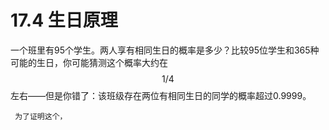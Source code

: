 # 17.4 生日原理

一个班里有95个学生。两人享有相同生日的概率是多少？比较95位学生和365种可能的生日，你可能猜测这个概率大约在 $$1/4$$ 左右——但是你错了：该班级存在两位有相同生日的同学的概率超过0.9999。

     为了证明这个，

